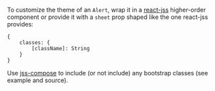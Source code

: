 To customize the theme of an `Alert`, wrap it in a [react-jss](https://github.com/cssinjs/react-jss) higher-order component
or provide it with a `sheet` prop shaped like the one react-jss provides:
```
{
    classes: {
        [className]: String
    }
}
```

Use [jss-compose](https://github.com/cssinjs/jss-compose) to include (or not include) any bootstrap classes (see example and source).